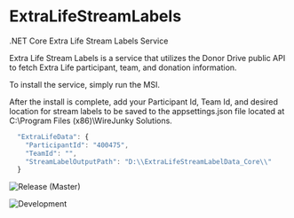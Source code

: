 # ExtraLifeStreamLabels
.NET Core Extra Life Stream Labels Service

Extra Life Stream Labels is a service that utilizes the Donor Drive public API to fetch Extra Life participant, team, and donation information.

To install the service, simply run the MSI.

After the install is complete, add your Participant Id, Team Id, and desired location for stream labels to be saved to the appsettings.json file located at C:\Program Files (x86)\WireJunky Solutions.

```javascript
  "ExtraLifeData": {
    "ParticipantId": "400475",
    "TeamId": "",
    "StreamLabelOutputPath": "D:\\ExtraLifeStreamLabelData_Core\\"
  }
```

![Release (Master)](https://github.com/WireJunky-Solutions/ExtraLifeStreamLabels/workflows/Release%20(Master)/badge.svg?branch=master)

![Development](https://github.com/WireJunky-Solutions/ExtraLifeStreamLabels/workflows/Development/badge.svg?branch=develop)

